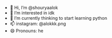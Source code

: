 - 👋 Hi, I’m @shouryaalok
- 👀 I’m interested in idk
- 🌱 I’m currently thinking to start learning python
- 📫 instagram: @alokkk.png
- 😄 Pronouns: he

<!---
shouryaalok/shouryaalok is a ✨ special ✨ repository because its `README.md` (this file) appears on your GitHub profile.
You can click the Preview link to take a look at your changes.
--->
